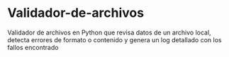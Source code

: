 # Validador-de-archivos
Validador de archivos en Python que revisa datos de un archivo local, detecta errores de formato o contenido y genera un log detallado con los fallos encontrado
